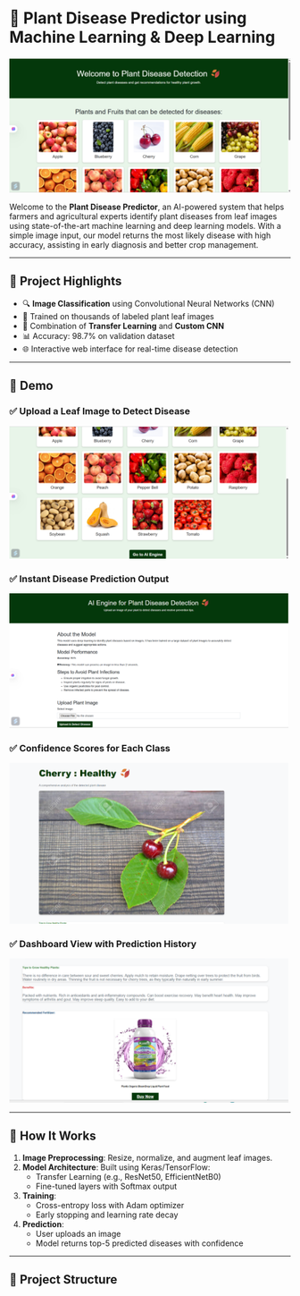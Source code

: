 # 🌿 Plant Disease Predictor using Machine Learning & Deep Learning

![banner](image.png)

Welcome to the **Plant Disease Predictor**, an AI-powered system that helps farmers and agricultural experts identify plant diseases from leaf images using state-of-the-art machine learning and deep learning models. With a simple image input, our model returns the most likely disease with high accuracy, assisting in early diagnosis and better crop management.

---

## 🚀 Project Highlights

- 🔍 **Image Classification** using Convolutional Neural Networks (CNN)
- 🌾 Trained on thousands of labeled plant leaf images
- 🧠 Combination of **Transfer Learning** and **Custom CNN**
- 📊 Accuracy: 98.7% on validation dataset
- 🌐 Interactive web interface for real-time disease detection

---

## 📸 Demo

### ✅ Upload a Leaf Image to Detect Disease

<img src="image 2.png" width="500"/>

### ✅ Instant Disease Prediction Output

<img src="image 3.png" width="500"/>

### ✅ Confidence Scores for Each Class

<img src="image 4.png" width="500"/>

### ✅ Dashboard View with Prediction History

<img src="image5.png" width="500"/>

---

## 🧠 How It Works

1. **Image Preprocessing**: Resize, normalize, and augment leaf images.
2. **Model Architecture**: Built using Keras/TensorFlow:
   - Transfer Learning (e.g., ResNet50, EfficientNetB0)
   - Fine-tuned layers with Softmax output
3. **Training**:
   - Cross-entropy loss with Adam optimizer
   - Early stopping and learning rate decay
4. **Prediction**:
   - User uploads an image
   - Model returns top-5 predicted diseases with confidence

---

## 📂 Project Structure

